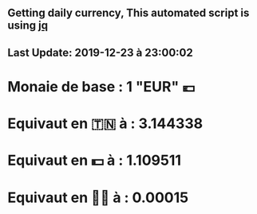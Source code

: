 ## Getting daily currency, This automated script is using [jq](https://stedolan.github.io/jq/)
## Last Update:  2019-12-23 à 23:00:02
 # Monaie de base : 1 "EUR" 💶 
 # Equivaut en 🇹🇳 à :  3.144338 
 # Equivaut en 💵 à : 1.109511
 # Equivaut en 🐱‍💻 à :  0.00015
